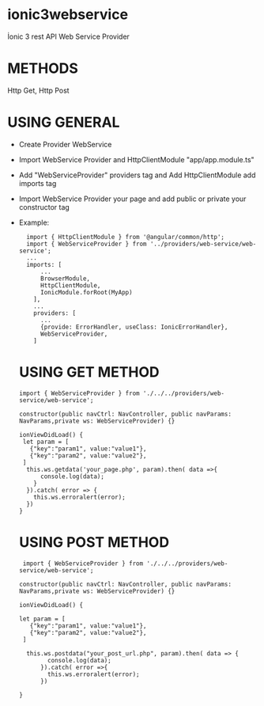 # ionic3webservice
İonic 3 rest API Web Service Provider

# METHODS
Http Get, Http Post

# USING GENERAL
- Create Provider WebService
- Import WebService Provider and HttpClientModule  "app/app.module.ts" 
- Add "WebServiceProvider" providers tag and Add HttpClientModule add imports tag
- Import WebService Provider your page and add public or private your constructor tag

- Example:
       
        import { HttpClientModule } from '@angular/common/http';
        import { WebServiceProvider } from '../providers/web-service/web-service';
        ...
        imports: [
            ...
            BrowserModule,
            HttpClientModule,
            IonicModule.forRoot(MyApp)
          ],
          ...
          providers: [
            ...
            {provide: ErrorHandler, useClass: IonicErrorHandler},
            WebServiceProvider,
          ]
  
  # USING GET METHOD
      import { WebServiceProvider } from './../../providers/web-service/web-service';

      constructor(public navCtrl: NavController, public navParams: NavParams,private ws: WebServiceProvider) {}

      ionViewDidLoad() {
       let param = [
         {"key":"param1", value:"value1"},
         {"key":"param2", value:"value2"},
       ]
        this.ws.getdata('your_page.php', param).then( data =>{
            console.log(data);
          }
        }).catch( error => {
          this.ws.erroralert(error);
        })
      }
  
  # USING POST METHOD
  
       import { WebServiceProvider } from './../../providers/web-service/web-service';

      constructor(public navCtrl: NavController, public navParams: NavParams,private ws: WebServiceProvider) {}

      ionViewDidLoad() {

      let param = [
         {"key":"param1", value:"value1"},
         {"key":"param2", value:"value2"},
       ]

        this.ws.postdata("your_post_url.php", param).then( data => {
              console.log(data);
            }).catch( error =>{
              this.ws.erroralert(error);
            })

      }
  

